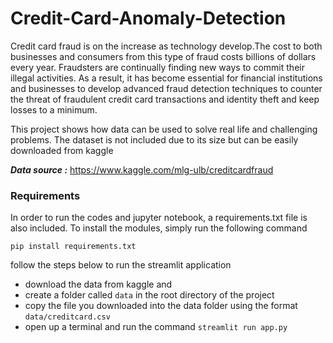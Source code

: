 # Credit-Card-Anomaly-Detection

Credit card fraud is on the increase as technology develop.The cost to both businesses and consumers from this type of fraud costs billions of dollars every year. Fraudsters are continually finding new ways to commit their illegal activities. As a result, it has become essential for financial institutions and businesses to develop advanced fraud detection techniques to counter the threat of fraudulent credit card transactions and identity theft and keep losses to a minimum.

This project shows how data can be used to solve real life and challenging problems. The dataset is not included due to its size but can be easily downloaded from kaggle

***Data source :*** https://www.kaggle.com/mlg-ulb/creditcardfraud

### Requirements
In order to run the codes and jupyter notebook, a requirements.txt file is also included. To install the modules, simply run the following command

`pip install requirements.txt`

follow the steps below to run the streamlit application
- download the data from kaggle and 
- create a folder called `data` in the root directory of the project
- copy the file you downloaded into the data folder using the format `data/creditcard.csv`
- open up a terminal and run the command `streamlit run app.py`
